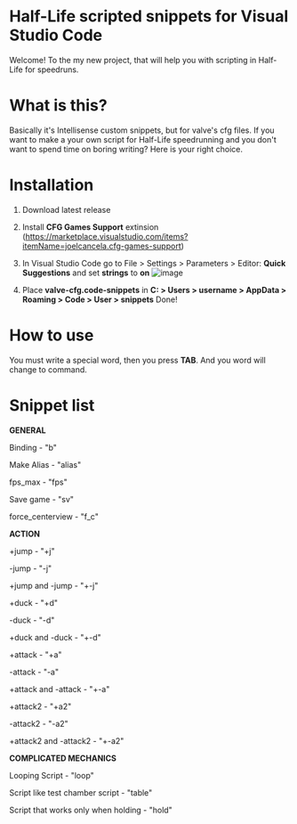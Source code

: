 # Half-Life scripted snippets for Visual Studio Code
Welcome! To the my new project, that will help you with scripting in Half-Life for speedruns.

# What is this?

Basically it's Intellisense custom snippets, but for valve's cfg files. If you want to make a your own script for Half-Life speedrunning and you don't want to spend time on boring writing? Here is your right choice.
# Installation

1. Download latest release
2. Install **CFG Games Support** extinsion (https://marketplace.visualstudio.com/items?itemName=joelcancela.cfg-games-support)
3. In Visual Studio Code go to File > Settings > Parameters > Editor: **Quick Suggestions** and set **strings** to **on**
   ![image](https://github.com/cryingandten/Half-Life-scripted-snippets/assets/51243504/6fddeb05-1266-40dd-b636-3317253deacf)

4. Place **valve-cfg.code-snippets** in **C: > Users > username > AppData > Roaming > Code > User > snippets**
Done!

# How to use
You must write a special word, then you press **TAB**. And you word will change to command.
# Snippet list

**GENERAL**

Binding - "b"

Make Alias - "alias"

fps_max - "fps"

Save game - "sv"

force_centerview - "f_c"


**ACTION**

+jump - "+j"

-jump - "-j"

+jump and -jump - "+-j"


+duck - "+d"

-duck - "-d"

+duck and -duck - "+-d"


+attack - "+a"

-attack - "-a"

+attack and -attack - "+-a"


+attack2 - "+a2"

-attack2 - "-a2"

+attack2 and -attack2 - "+-a2"


**COMPLICATED MECHANICS**

Looping Script - "loop"

Script like test chamber script - "table"

Script that works only when holding - "hold"

